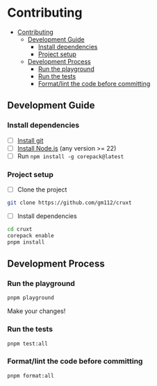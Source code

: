 # Contributing

- [Contributing](#contributing)
  - [Development Guide](#development-guide)
    - [Install dependencies](#install-dependencies)
    - [Project setup](#project-setup)
  - [Development Process](#development-process)
    - [Run the playground](#run-the-playground)
    - [Run the tests](#run-the-tests)
    - [Format/lint the code before committing](#formatlint-the-code-before-committing)

## Development Guide

### Install dependencies

- [ ] [Install git](https://git-scm.com/book/en/v2/Getting-Started-Installing-Git)
- [ ] [Install Node.js](https://nodejs.org/en/download/) (any version >= 22)
- [ ] Run `npm install -g corepack@latest`

### Project setup

- [ ] Clone the project

```bash
git clone https://github.com/gm112/cruxt
```

- [ ] Install dependencies

```bash
cd cruxt
corepack enable
pnpm install
```

## Development Process

### Run the playground

```bash
pnpm playground
```

Make your changes!

### Run the tests

```bash
pnpm test:all
```

### Format/lint the code before committing

```bash
pnpm format:all
```
